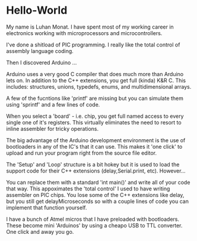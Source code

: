 # Hello-World
My name is Luhan Monat.  I have spent most of my working career in electronics working with microprocessors and microcontrollers.

I've done a shitload of PIC programming.  I really like the total control of assembly language coding.

Then I discovered Arduino ...

Arduino uses a very good C compiler that does much more than Arduino lets on.  In addition to the C++ extensions, you get full (kinda) K&R C.  This includes: structures, unions, typedefs, enums, and multidimensional arrays.

A few of the fucntions like 'printf' are missing but you can simulate them using 'sprintf' and a few lines of code.

When you select a 'board' - i.e. chip, you get full named access to every single one of it's registers.  This virtually eliminates the need to resort to inline assembler for tricky operations.

The big advantage of the Arduino development environment is the use of bootloaders in any of the IC's that it can use.  This makes it 'one click' to upload and run your program right from the source file editor.

The 'Setup' and 'Loop' structure is a bit hokey but it is used to load the support code for their C++ extensions (delay,Serial.print, etc).  However...

You can replace them with a standard 'int main()' and write all of your code that way.  This appoximates the 'total control' I used to have writing assembler on PIC chips.  You lose some of the C++ extensions like delay, but you still get delayMicroseconds so with a couple lines of code you can implement that function yourself.

I have a bunch of Atmel micros that I have preloaded with bootloaders.  These become mini  'Arduinos' by using a cheapo USB to TTL converter.  One click and away you go.
